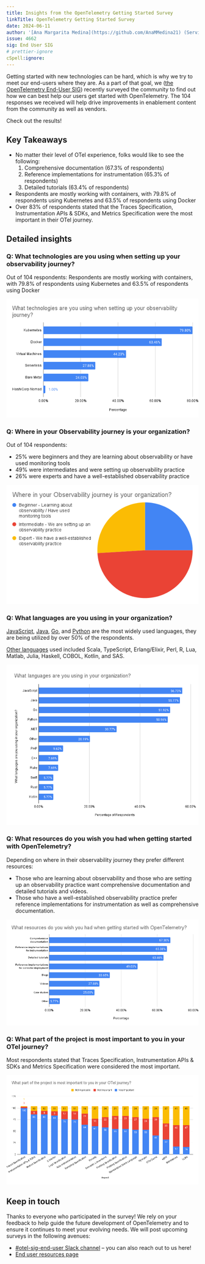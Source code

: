 ```yaml
---
title: Insights from the OpenTelemetry Getting Started Survey
linkTitle: OpenTelemetry Getting Started Survey
date: 2024-06-11
author: '[Ana Margarita Medina](https://github.com/AnaMMedina21) (ServiceNow)'
issue: 4662
sig: End User SIG
# prettier-ignore
cSpell:ignore: 
---
```


Getting started with new technologies can be hard, which is why we try to meet our end-users where they are. As a part of that goal, we ([the OpenTelemetry End-User SIG](/community/end-user/)) recently surveyed the community to find out how we can best help our users get started with OpenTelemetry. The 104 responses we received will help drive improvements in enablement content from the community as well as vendors. 

Check out the results!


## Key Takeaways
* No matter their level of OTel experience, folks would like to see the following:
    1. Comprehensive documentation (67.3% of respondents)
    2. Reference implementations for instrumentation (65.3% of respondents)
    3. Detailed tutorials (63.4% of respondents)
* Respondents are mostly working with containers, with 79.8% of respondents using Kubernetes and 63.5% of respondents using Docker
* Over 83% of respondents stated that the Traces Specification, Instrumentation APIs & SDKs, and Metrics Specification were the most important in their OTel journey.


## Detailed insights
### Q: What technologies are you using when setting up your observability journey? 

Out of 104 respondents: Respondents are mostly working with containers, with 79.8% of respondents using Kubernetes and 63.5% of respondents using Docker

![Chart showing what technologies are being used](1-technologies-used.png)

### Q: Where in your Observability journey is your organization?

Out of 104 respondents:
* 25% were beginners and they are learning about observability or have used monitoring tools
* 49% were intermediates and were setting up observability practice 
* 26% were experts and have a well-established observability practice

![Chart showing where in their observability journey they are](2-level.png)

### Q: What languages are you using in your organization?

[JavaScript](/docs/languages/js/), [Java](/docs/languages/java/), [Go](/docs/languages/go/), and [Python](/docs/languages/python/) are the most widely used languages, they are being utilized by over 50% of the respondents.

[Other languages](/docs/languages/other/) used included Scala, TypeScript, Erlang/Elixir, Perl, R, Lua, Matlab, Julia, Haskell, COBOL, Kotlin, and SAS.

![Chart showing what languages are being used](3-languages.png)

### Q: What resources do you wish you had when getting started with OpenTelemetry?

Depending on where in their observability journey they prefer different resources: 


* Those who are learning about observability and those who are setting up an observability practice want comprehensive documentation and detailed tutorials and videos. 
* Those who have a well-established observability practice prefer reference implementations for instrumentation as well as comprehensive documentation. 

![Chart showing what resources folks want](4-resources.png)


### Q: What part of the project is most important to you in your OTel journey?

Most respondents stated that Traces Specification, Instrumentation APIs & SDKs and Metrics Specification were considered the most important.


![Chart showing what aspects are the most important](5-importance.png)



## Keep in touch

Thanks to everyone who participated in the survey! We rely on your feedback to help guide the future development of OpenTelemetry and to ensure it continues to meet your evolving needs. We will post upcoming surveys in the following avenues:



* [#otel-sig-end-user Slack channel](https://cloud-native.slack.com/archives/C01RT3MSWGZ) – you can also reach out to us here!
* [End user resources page](https://opentelemetry.io/community/end-user/)